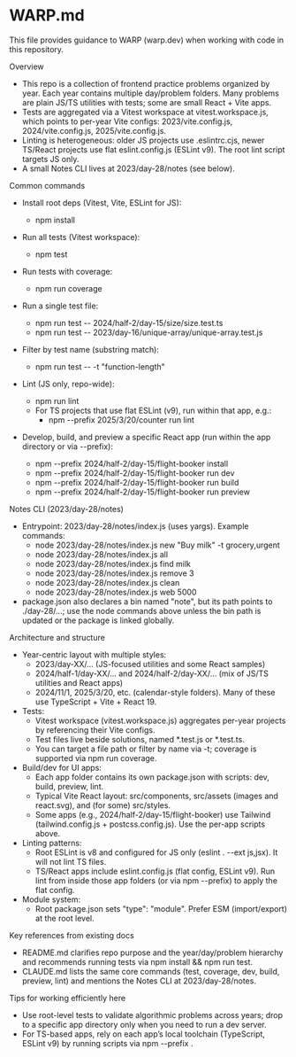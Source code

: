 # WARP.md

This file provides guidance to WARP (warp.dev) when working with code in this repository.

Overview
- This repo is a collection of frontend practice problems organized by year. Each year contains multiple day/problem folders. Many problems are plain JS/TS utilities with tests; some are small React + Vite apps.
- Tests are aggregated via a Vitest workspace at vitest.workspace.js, which points to per-year Vite configs: 2023/vite.config.js, 2024/vite.config.js, 2025/vite.config.js.
- Linting is heterogeneous: older JS projects use .eslintrc.cjs, newer TS/React projects use flat eslint.config.js (ESLint v9). The root lint script targets JS only.
- A small Notes CLI lives at 2023/day-28/notes (see below).

Common commands
- Install root deps (Vitest, Vite, ESLint for JS):
  - npm install

- Run all tests (Vitest workspace):
  - npm test

- Run tests with coverage:
  - npm run coverage

- Run a single test file:
  - npm run test -- 2024/half-2/day-15/size/size.test.ts
  - npm run test -- 2023/day-16/unique-array/unique-array.test.js

- Filter by test name (substring match):
  - npm run test -- -t "function-length"

- Lint (JS only, repo-wide):
  - npm run lint
  - For TS projects that use flat ESLint (v9), run within that app, e.g.:
    - npm --prefix 2025/3/20/counter run lint

- Develop, build, and preview a specific React app (run within the app directory or via --prefix):
  - npm --prefix 2024/half-2/day-15/flight-booker install
  - npm --prefix 2024/half-2/day-15/flight-booker run dev
  - npm --prefix 2024/half-2/day-15/flight-booker run build
  - npm --prefix 2024/half-2/day-15/flight-booker run preview

Notes CLI (2023/day-28/notes)
- Entrypoint: 2023/day-28/notes/index.js (uses yargs). Example commands:
  - node 2023/day-28/notes/index.js new "Buy milk" -t grocery,urgent
  - node 2023/day-28/notes/index.js all
  - node 2023/day-28/notes/index.js find milk
  - node 2023/day-28/notes/index.js remove 3
  - node 2023/day-28/notes/index.js clean
  - node 2023/day-28/notes/index.js web 5000
- package.json also declares a bin named "note", but its path points to ./day-28/...; use the node commands above unless the bin path is updated or the package is linked globally.

Architecture and structure
- Year-centric layout with multiple styles:
  - 2023/day-XX/... (JS-focused utilities and some React samples)
  - 2024/half-1/day-XX/... and 2024/half-2/day-XX/... (mix of JS/TS utilities and React apps)
  - 2024/11/1, 2025/3/20, etc. (calendar-style folders). Many of these use TypeScript + Vite + React 19.
- Tests:
  - Vitest workspace (vitest.workspace.js) aggregates per-year projects by referencing their Vite configs.
  - Test files live beside solutions, named *.test.js or *.test.ts.
  - You can target a file path or filter by name via -t; coverage is supported via npm run coverage.
- Build/dev for UI apps:
  - Each app folder contains its own package.json with scripts: dev, build, preview, lint.
  - Typical Vite React layout: src/components, src/assets (images and react.svg), and (for some) src/styles.
  - Some apps (e.g., 2024/half-2/day-15/flight-booker) use Tailwind (tailwind.config.js + postcss.config.js). Use the per-app scripts above.
- Linting patterns:
  - Root ESLint is v8 and configured for JS only (eslint . --ext js,jsx). It will not lint TS files.
  - TS/React apps include eslint.config.js (flat config, ESLint v9). Run lint from inside those app folders (or via npm --prefix) to apply the flat config.
- Module system:
  - Root package.json sets "type": "module". Prefer ESM (import/export) at the root level.

Key references from existing docs
- README.md clarifies repo purpose and the year/day/problem hierarchy and recommends running tests via npm install && npm run test.
- CLAUDE.md lists the same core commands (test, coverage, dev, build, preview, lint) and mentions the Notes CLI at 2023/day-28/notes.

Tips for working efficiently here
- Use root-level tests to validate algorithmic problems across years; drop to a specific app directory only when you need to run a dev server.
- For TS-based apps, rely on each app’s local toolchain (TypeScript, ESLint v9) by running scripts via npm --prefix <app-path>.
